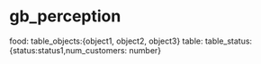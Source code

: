 # gb_perception
food: table_objects:{object1, object2, object3}
table: table_status:{status:status1,num_customers: number}
